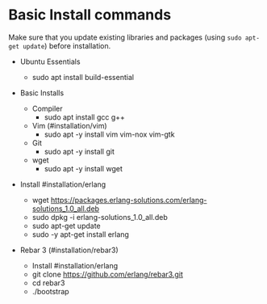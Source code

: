 # Basic Install commands

Make sure that you update existing libraries and packages (using `sudo apt-get update`) before installation.

* Ubuntu Essentials
  * sudo apt install build-essential

* Basic Installs
  * Compiler
    * sudo apt install gcc g++
  * Vim (#installation/vim)
    * sudo apt -y install vim  vim-nox vim-gtk
  * Git
    * sudo apt -y install git 
  * wget
    * sudo apt -y install wget  

* Install #installation/erlang
	* wget https://packages.erlang-solutions.com/erlang-solutions_1.0_all.deb
	* sudo dpkg -i erlang-solutions_1.0_all.deb
	* sudo apt-get update
	* sudo -y apt-get install erlang

* Rebar 3 (#installation/rebar3)
	* Install #installation/erlang
	* git clone https://github.com/erlang/rebar3.git
	* cd rebar3
	* ./bootstrap

